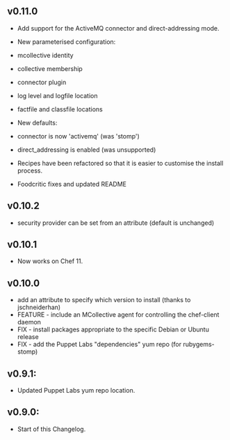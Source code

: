 ## v0.11.0

* Add support for the ActiveMQ connector and direct-addressing mode.

* New parameterised configuration:
 * mcollective identity
 * collective membership
 * connector plugin
 * log level and logfile location
 * factfile and classfile locations

* New defaults:
 * connector is now 'activemq' (was 'stomp')
 * direct_addressing is enabled (was unsupported)

* Recipes have been refactored so that it is easier to customise the
  install process.

* Foodcritic fixes and updated README

## v0.10.2

* security provider can be set from an attribute (default is
  unchanged)
  
## v0.10.1

* Now works on Chef 11.

## v0.10.0

* add an attribute to specify which version to install (thanks to jschneiderhan)
* FEATURE - include an MCollective agent for controlling the chef-client daemon
* FIX - install packages appropriate to the specific Debian or Ubuntu release
* FIX - add the Puppet Labs "dependencies" yum repo (for rubygems-stomp)


## v0.9.1:

* Updated Puppet Labs yum repo location.


## v0.9.0:

* Start of this Changelog.
